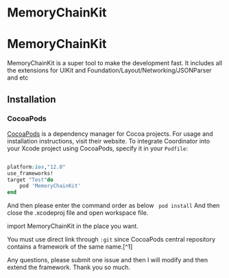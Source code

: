 # MemoryChainKit

# MemoryChainKit

MemoryChainKit is a super tool to make the development fast. It includes all the extensions for UIKit and Foundation/Layout/Networking/JSONParser and etc
## Installation



### CocoaPods

[CocoaPods](https://cocoapods.org) is a dependency manager for Cocoa projects. For usage and installation instructions, visit their website. To integrate Coordinator into your Xcode project using CocoaPods, specify it in your `Podfile`:

```ruby

platform:ios,"12.0"
use_frameworks!
target "Test"do
	pod 'MemoryChainKit'
end
```
And then please enter the command order as below
` pod install`
 And then close the .xcodeproj file and open workspace file.
 
 import MemoryChainKit in the place you want.

You must use direct link through `:git` since CocoaPods central repository contains a framework of the same name.[^1]

Any questions, please submit one issue and then I will modify and then extend the framework.
Thank you so much.

